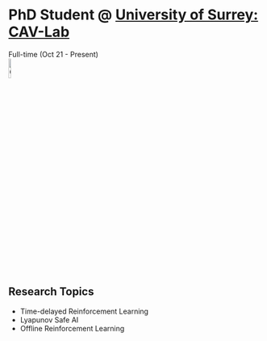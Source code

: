 #  PhD Student @ <a href="https://cav-research-lab.org">University of Surrey: CAV-Lab</a>
Full-time (Oct 21 - Present)
<br>
<img src="https://avatars.githubusercontent.com/u/73850696?v=4" width="10%" alt="CAV-Lab">
<!-- <img src="https://www.cav-lab.io/static/media/LUC-IROS.835aa865.jpg" height="200" alt="IROS 2024"> -->
<br>



## Research Topics 

* Time-delayed Reinforcement Learning
* Lyapunov Safe AI
* Offline Reinforcement Learning


<br>

<!-- **[<i class="fa-solid fa-up-right-from-square"></i> Uncover the Project - Click Here](https://github.com/cav-research-lab/predictive-model-delay-correction?tab=readme-ov-file)** -->
